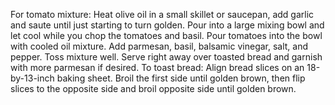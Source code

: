 For tomato mixture: Heat olive oil in a small skillet or saucepan, add garlic and saute until just starting to turn golden.
Pour into a large mixing bowl and let cool while you chop the tomatoes and basil.
Pour tomatoes into the bowl with cooled oil mixture. Add parmesan, basil, balsamic vinegar, salt, and pepper. Toss mixture well. Serve right away over toasted bread and garnish with more parmesan if desired.
To toast bread: Align bread slices on an 18-by-13-inch baking sheet. Broil the first side until golden brown, then flip slices to the opposite side and broil opposite side until golden brown.
